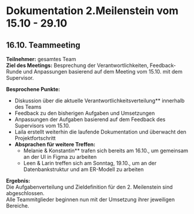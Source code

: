 # Dokumentation 2.Meilenstein vom 15.10 - 29.10

## 16.10. Teammeeting
**Teilnehmer:** gesamtes Team  
**Ziel des Meetings:** Besprechung der Verantwortlichkeiten, Feedback-Runde und Anpassungen basierend auf dem Meeting vom 15.10. mit dem Supervisor.  

**Besprochene Punkte:**
- Diskussion über die aktuelle Verantwortlichkeitsverteilung** innerhalb des Teams  
- Feedback zu den bisherigen Aufgaben und Umsetzungen  
- Anpassungen der Aufgaben basierend auf dem Feedback des Supervisors vom 15.10.   
- Laila erstellt weiterhin die laufende Dokumentation und überwacht den Projektfortschritt  
- **Absprachen für weitere Treffen:**
  - Melanie & Konstantin** trafen sich bereits am 16.10., um gemeinsam an der UI in Figma zu arbeiten  
  - Leen & Larin treffen sich am Sonntag, 19.10., um an der Datenbankstruktur und am ER-Modell zu arbeiten  

**Ergebnis:**  
Die Aufgabenverteilung und Zieldefinition für den 2. Meilenstein sind abgeschlossen.  
Alle Teammitglieder beginnen nun mit der Umsetzung ihrer jeweiligen Bereiche. 